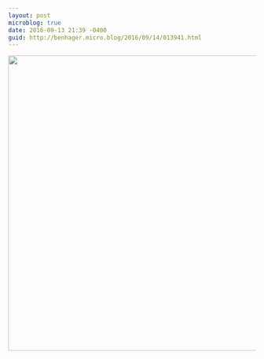 ```yaml
---
layout: post
microblog: true
date: 2016-09-13 21:39 -0400
guid: http://benhager.micro.blog/2016/09/14/013941.html
---
```



<img src="http://hager.blog/uploads/2017/0a1fbfb4d4.jpg" width="600" height="600" />
